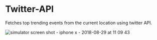 # Twitter-API

Fetches top trending events from the current location using twitter API.

![simulator screen shot - iphone x - 2018-08-29 at 11 09 43](https://user-images.githubusercontent.com/4557961/44767728-a8bc3080-ab7c-11e8-8f2f-f06d2562f349.png)
